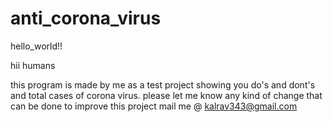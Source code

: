 # anti_corona_virus

hello_world!!

hii humans

this program is made by me as a test project
showing you do's and dont's and total cases of corona virus.
please let me know any kind of change that can be done to improve this project
mail me @ kalrav343@gmail.com
